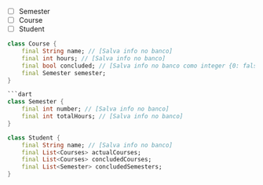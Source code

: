 - [ ] Semester
- [ ] Course
- [ ] Student

```dart
class Course {
    final String name; // [Salva info no banco]
    final int hours; // [Salva info no banco]
    final bool concluded; // [Salva info no banco como integer {0: false / 1: true}]
    final Semester semester;
}

```dart
class Semester {
    final int number; // [Salva info no banco]
    final int totalHours; // [Salva info no banco]
}
```

```dart
class Student {
    final String name; // [Salva info no banco]
    final List<Courses> actualCourses;
    final List<Courses> concludedCourses;
    final List<Semester> concludedSemesters;
}
```